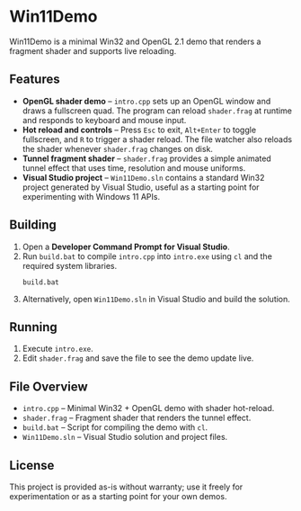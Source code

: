 # Win11Demo

Win11Demo is a minimal Win32 and OpenGL 2.1 demo that renders a fragment shader and supports live reloading.

## Features
- **OpenGL shader demo** – `intro.cpp` sets up an OpenGL window and draws a fullscreen quad. The program can reload `shader.frag` at runtime and responds to keyboard and mouse input.
- **Hot reload and controls** – Press `Esc` to exit, `Alt+Enter` to toggle fullscreen, and `R` to trigger a shader reload. The file watcher also reloads the shader whenever `shader.frag` changes on disk.
- **Tunnel fragment shader** – `shader.frag` provides a simple animated tunnel effect that uses time, resolution and mouse uniforms.
- **Visual Studio project** – `Win11Demo.sln` contains a standard Win32 project generated by Visual Studio, useful as a starting point for experimenting with Windows 11 APIs.

## Building
1. Open a **Developer Command Prompt for Visual Studio**.
2. Run `build.bat` to compile `intro.cpp` into `intro.exe` using `cl` and the required system libraries.
   ```
   build.bat
   ```
3. Alternatively, open `Win11Demo.sln` in Visual Studio and build the solution.

## Running
1. Execute `intro.exe`.
2. Edit `shader.frag` and save the file to see the demo update live.

## File Overview
- `intro.cpp` – Minimal Win32 + OpenGL demo with shader hot-reload.
- `shader.frag` – Fragment shader that renders the tunnel effect.
- `build.bat` – Script for compiling the demo with `cl`.
- `Win11Demo.sln` – Visual Studio solution and project files.

## License
This project is provided as-is without warranty; use it freely for experimentation or as a starting point for your own demos.
